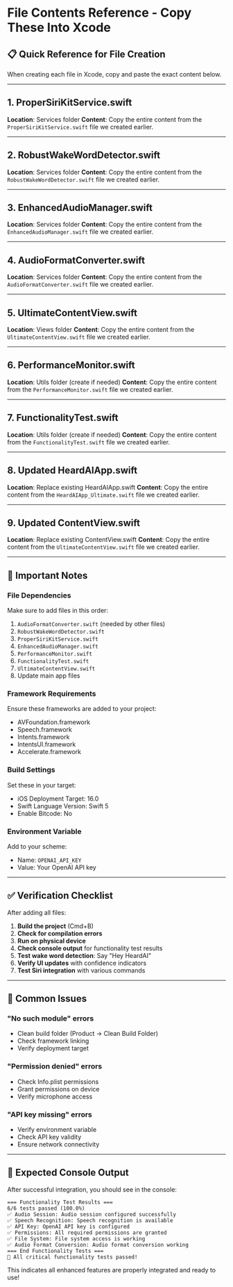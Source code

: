 # File Contents Reference - Copy These Into Xcode

## 📋 Quick Reference for File Creation

When creating each file in Xcode, copy and paste the exact content below.

---

## **1. ProperSiriKitService.swift**

**Location**: Services folder
**Content**: Copy the entire content from the `ProperSiriKitService.swift` file we created earlier.

---

## **2. RobustWakeWordDetector.swift**

**Location**: Services folder
**Content**: Copy the entire content from the `RobustWakeWordDetector.swift` file we created earlier.

---

## **3. EnhancedAudioManager.swift**

**Location**: Services folder
**Content**: Copy the entire content from the `EnhancedAudioManager.swift` file we created earlier.

---

## **4. AudioFormatConverter.swift**

**Location**: Services folder
**Content**: Copy the entire content from the `AudioFormatConverter.swift` file we created earlier.

---

## **5. UltimateContentView.swift**

**Location**: Views folder
**Content**: Copy the entire content from the `UltimateContentView.swift` file we created earlier.

---

## **6. PerformanceMonitor.swift**

**Location**: Utils folder (create if needed)
**Content**: Copy the entire content from the `PerformanceMonitor.swift` file we created earlier.

---

## **7. FunctionalityTest.swift**

**Location**: Utils folder (create if needed)
**Content**: Copy the entire content from the `FunctionalityTest.swift` file we created earlier.

---

## **8. Updated HeardAIApp.swift**

**Location**: Replace existing HeardAIApp.swift
**Content**: Copy the entire content from the `HeardAIApp_Ultimate.swift` file we created earlier.

---

## **9. Updated ContentView.swift**

**Location**: Replace existing ContentView.swift
**Content**: Copy the entire content from the `UltimateContentView.swift` file we created earlier.

---

## 🔧 Important Notes

### **File Dependencies**
Make sure to add files in this order:
1. `AudioFormatConverter.swift` (needed by other files)
2. `RobustWakeWordDetector.swift`
3. `ProperSiriKitService.swift`
4. `EnhancedAudioManager.swift`
5. `PerformanceMonitor.swift`
6. `FunctionalityTest.swift`
7. `UltimateContentView.swift`
8. Update main app files

### **Framework Requirements**
Ensure these frameworks are added to your project:
- AVFoundation.framework
- Speech.framework
- Intents.framework
- IntentsUI.framework
- Accelerate.framework

### **Build Settings**
Set these in your target:
- iOS Deployment Target: 16.0
- Swift Language Version: Swift 5
- Enable Bitcode: No

### **Environment Variable**
Add to your scheme:
- Name: `OPENAI_API_KEY`
- Value: Your OpenAI API key

---

## ✅ Verification Checklist

After adding all files:

1. **Build the project** (Cmd+B)
2. **Check for compilation errors**
3. **Run on physical device**
4. **Check console output** for functionality test results
5. **Test wake word detection**: Say "Hey HeardAI"
6. **Verify UI updates** with confidence indicators
7. **Test Siri integration** with various commands

---

## 🚨 Common Issues

### **"No such module" errors**
- Clean build folder (Product → Clean Build Folder)
- Check framework linking
- Verify deployment target

### **"Permission denied" errors**
- Check Info.plist permissions
- Grant permissions on device
- Verify microphone access

### **"API key missing" errors**
- Verify environment variable
- Check API key validity
- Ensure network connectivity

---

## 🎯 Expected Console Output

After successful integration, you should see in the console:

```
=== Functionality Test Results ===
6/6 tests passed (100.0%)
✅ Audio Session: Audio session configured successfully
✅ Speech Recognition: Speech recognition is available
✅ API Key: OpenAI API key is configured
✅ Permissions: All required permissions are granted
✅ File System: File system access is working
✅ Audio Format Conversion: Audio format conversion working
=== End Functionality Tests ===
🎉 All critical functionality tests passed!
```

This indicates all enhanced features are properly integrated and ready to use! 